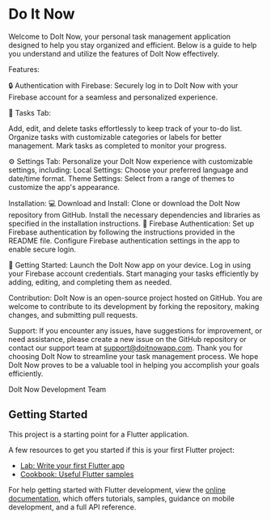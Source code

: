 # Do It Now

Welcome to DoIt Now, your personal task management application designed to help you stay organized and efficient.
Below is a guide to help you understand and utilize the features of DoIt Now effectively.

Features:

🔒 Authentication with Firebase:
Securely log in to DoIt Now with your Firebase account for a seamless and personalized experience.

📝 Tasks Tab:

Add, edit, and delete tasks effortlessly to keep track of your to-do list.
Organize tasks with customizable categories or labels for better management.
Mark tasks as completed to monitor your progress.

⚙️ Settings Tab:
Personalize your DoIt Now experience with customizable settings, including:
Local Settings: Choose your preferred language and date/time format.
Theme Settings: Select from a range of themes to customize the app's appearance.

Installation:
💻 Download and Install:
Clone or download the DoIt Now repository from GitHub.
Install the necessary dependencies and libraries as specified in the installation instructions.
🔑 Firebase Authentication:
Set up Firebase authentication by following the instructions provided in the README file.
Configure Firebase authentication settings in the app to enable secure login.

🚀 Getting Started:
Launch the DoIt Now app on your device.
Log in using your Firebase account credentials.
Start managing your tasks efficiently by adding, editing, and completing them as needed.

Contribution:
DoIt Now is an open-source project hosted on GitHub. You are welcome to contribute to its development by forking the repository, making changes, and submitting pull requests.

Support:
If you encounter any issues, have suggestions for improvement, or need assistance, please create a new issue on the GitHub repository or contact our support team at support@doitnowapp.com.
Thank you for choosing DoIt Now to streamline your task management process. We hope DoIt Now proves to be a valuable tool in helping you accomplish your goals efficiently.

DoIt Now Development Team
## Getting Started

This project is a starting point for a Flutter application.

A few resources to get you started if this is your first Flutter project:

- [Lab: Write your first Flutter app](https://docs.flutter.dev/get-started/codelab)
- [Cookbook: Useful Flutter samples](https://docs.flutter.dev/cookbook)

For help getting started with Flutter development, view the
[online documentation](https://docs.flutter.dev/), which offers tutorials,
samples, guidance on mobile development, and a full API reference.
